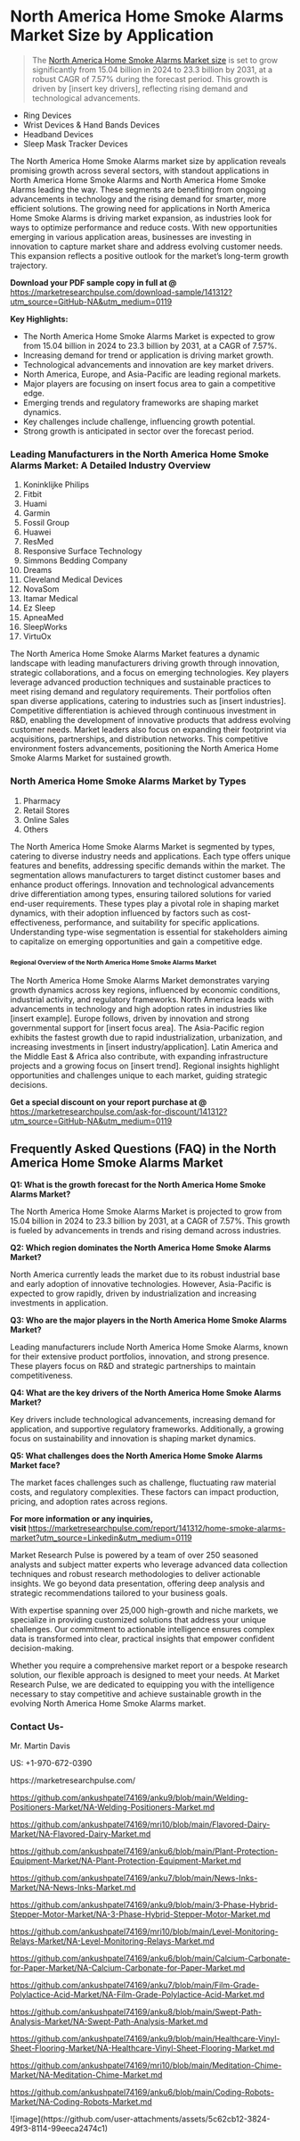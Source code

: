 <h1>North America Home Smoke Alarms Market&nbsp;Size by Application</h1><blockquote><p>The <a href="https://marketresearchpulse.com/download-sample/141312?utm_source=GitHub-NA&amp;utm_medium=0119">North America Home Smoke Alarms Market size</a> is set to grow significantly from 15.04 billion in 2024 to 23.3 billion by 2031, at a robust CAGR of 7.57% during the forecast period. This growth is driven by [insert key drivers], reflecting rising demand and technological advancements.</p></blockquote><ul><li>Ring Devices<li> Wrist Devices & Hand Bands Devices<li> Headband Devices<li> Sleep Mask Tracker Devices</li></ul><p>The North America Home Smoke Alarms market size by application reveals promising growth across several sectors, with standout applications in North America Home Smoke Alarms and North America Home Smoke Alarms leading the way. These segments are benefiting from ongoing advancements in technology and the rising demand for smarter, more efficient solutions. The growing need for applications in North America Home Smoke Alarms is driving market expansion, as industries look for ways to optimize performance and reduce costs. With new opportunities emerging in various application areas, businesses are investing in innovation to capture market share and address evolving customer needs. This expansion reflects a positive outlook for the market’s long-term growth trajectory.</p><p><strong>Download your PDF sample copy in full at @ </strong><a href="https://marketresearchpulse.com/download-sample/141312?utm_source=GitHub-NA&amp;utm_medium=0119">https://marketresearchpulse.com/download-sample/141312?utm_source=GitHub-NA&amp;utm_medium=0119</a></p><p><strong>Key Highlights: </strong></p><ul><li>The North America Home Smoke Alarms Market is expected to grow from 15.04 billion in 2024 to 23.3 billion by 2031, at a CAGR of 7.57%.</li><li>Increasing demand for trend or application is driving market growth.</li><li>Technological advancements and innovation are key market drivers.</li><li>North America, Europe, and Asia-Pacific are leading regional markets.</li><li>Major players are focusing on insert focus area to gain a competitive edge.</li><li>Emerging trends and regulatory frameworks are shaping market dynamics.</li><li>Key challenges include challenge, influencing growth potential.</li><li>Strong growth is anticipated in sector over the forecast period.</li></ul><h3>Leading Manufacturers in the North America Home Smoke Alarms Market: A Detailed Industry Overview</h3><ol><li>Koninklijke Philips</li><li>Fitbit</li><li>Huami</li><li>Garmin</li><li>Fossil Group</li><li>Huawei</li><li>ResMed</li><li>Responsive Surface Technology</li><li>Simmons Bedding Company</li><li>Dreams</li><li>Cleveland Medical Devices</li><li>NovaSom</li><li>Itamar Medical</li><li>Ez Sleep</li><li>ApneaMed</li><li>SleepWorks</li><li>VirtuOx</li></ol><div class="flex max-w-full flex-col flex-grow"><div class="min-h-8 text-message flex w-full flex-col items-end gap-2 whitespace-normal break-words [.text-message+&amp;]:mt-5" dir="auto" data-message-author-role="assistant" data-message-id="fd8432e4-4910-450d-b182-61b7bfb0a01f" data-message-model-slug="gpt-4o"><div class="flex w-full flex-col gap-1 empty:hidden first:pt-[3px]"><div class="markdown prose w-full break-words dark:prose-invert light"><p>The North America Home Smoke Alarms Market features a dynamic landscape with leading manufacturers driving growth through innovation, strategic collaborations, and a focus on emerging technologies. Key players leverage advanced production techniques and sustainable practices to meet rising demand and regulatory requirements. Their portfolios often span diverse applications, catering to industries such as [insert industries]. Competitive differentiation is achieved through continuous investment in R&amp;D, enabling the development of innovative products that address evolving customer needs. Market leaders also focus on expanding their footprint via acquisitions, partnerships, and distribution networks. This competitive environment fosters advancements, positioning the North America Home Smoke Alarms Market for sustained growth.</p></div></div></div></div><h3>North America Home Smoke Alarms Market by Types</h3><ol><li>Pharmacy<li> Retail Stores<li> Online Sales<li> Others</li></ol><div class="flex max-w-full flex-col flex-grow"><div class="min-h-8 text-message flex w-full flex-col items-end gap-2 whitespace-normal break-words [.text-message+&amp;]:mt-5" dir="auto" data-message-author-role="assistant" data-message-id="084470be-0bb7-4664-bddf-5156b4f41249" data-message-model-slug="gpt-4o-mini"><div class="flex w-full flex-col gap-1 empty:hidden first:pt-[3px]"><div class="markdown prose w-full break-words dark:prose-invert light"><p>The North America Home Smoke Alarms Market is segmented by types, catering to diverse industry needs and applications. Each type offers unique features and benefits, addressing specific demands within the market. The segmentation allows manufacturers to target distinct customer bases and enhance product offerings. Innovation and technological advancements drive differentiation among types, ensuring tailored solutions for varied end-user requirements. These types play a pivotal role in shaping market dynamics, with their adoption influenced by factors such as cost-effectiveness, performance, and suitability for specific applications. Understanding type-wise segmentation is essential for stakeholders aiming to capitalize on emerging opportunities and gain a competitive edge.</p></div></div></div></div><h3><span style="font-size: 11px;">Regional Overview of the North America Home Smoke Alarms Market</span></h3><div class="flex max-w-full flex-col flex-grow"><div class="min-h-8 text-message flex w-full flex-col items-end gap-2 whitespace-normal break-words [.text-message+&amp;]:mt-5" dir="auto" data-message-author-role="assistant" data-message-id="e9038762-ce64-4e30-91c9-9bd413514231" data-message-model-slug="gpt-4o-mini"><div class="flex w-full flex-col gap-1 empty:hidden first:pt-[3px]"><div class="markdown prose w-full break-words dark:prose-invert light"><p>The North America Home Smoke Alarms Market demonstrates varying growth dynamics across key regions, influenced by economic conditions, industrial activity, and regulatory frameworks. North America leads with advancements in technology and high adoption rates in industries like [insert example]. Europe follows, driven by innovation and strong governmental support for [insert focus area]. The Asia-Pacific region exhibits the fastest growth due to rapid industrialization, urbanization, and increasing investments in [insert industry/application]. Latin America and the Middle East &amp; Africa also contribute, with expanding infrastructure projects and a growing focus on [insert trend]. Regional insights highlight opportunities and challenges unique to each market, guiding strategic decisions.</p></div></div></div></div><p><strong>Get a special discount on your report purchase at @ </strong><a href="https://marketresearchpulse.com/ask-for-discount/141312?utm_source=GitHub-NA&amp;utm_medium=0119">https://marketresearchpulse.com/ask-for-discount/141312?utm_source=GitHub-NA&amp;utm_medium=0119</a></p><h2>Frequently Asked Questions (FAQ) in the North America Home Smoke Alarms Market</h2><p><strong>Q1: What is the growth forecast for the North America Home Smoke Alarms Market?</strong></p><p>The North America Home Smoke Alarms Market is projected to grow from 15.04 billion in 2024 to 23.3 billion by 2031, at a CAGR of 7.57%. This growth is fueled by advancements in trends and rising demand across industries.</p><p><strong>Q2: Which region dominates the North America Home Smoke Alarms Market?</strong></p><p>North America currently leads the market due to its robust industrial base and early adoption of innovative technologies. However, Asia-Pacific is expected to grow rapidly, driven by industrialization and increasing investments in application.</p><p><strong>Q3: Who are the major players in the North America Home Smoke Alarms Market?</strong></p><p>Leading manufacturers include North America Home Smoke Alarms, known for their extensive product portfolios, innovation, and strong presence. These players focus on R&amp;D and strategic partnerships to maintain competitiveness.</p><p><strong>Q4: What are the key drivers of the North America Home Smoke Alarms Market?</strong></p><p>Key drivers include technological advancements, increasing demand for application, and supportive regulatory frameworks. Additionally, a growing focus on sustainability and innovation is shaping market dynamics.</p><p><strong>Q5: What challenges does the North America Home Smoke Alarms Market face?</strong></p><p>The market faces challenges such as challenge, fluctuating raw material costs, and regulatory complexities. These factors can impact production, pricing, and adoption rates across regions.</p><p><strong>For more information or any inquiries, visit&nbsp;</strong><a href="https://marketresearchpulse.com/report/141312/home-smoke-alarms-market?utm_source=Linkedin&utm_medium=0119">https://marketresearchpulse.com/report/141312/home-smoke-alarms-market?utm_source=Linkedin&utm_medium=0119</a></p><p>Market Research Pulse is powered by a team of over 250 seasoned analysts and subject matter experts who leverage advanced data collection techniques and robust research methodologies to deliver actionable insights. We go beyond data presentation, offering deep analysis and strategic recommendations tailored to your business goals.</p><p>With expertise spanning over 25,000 high-growth and niche markets, we specialize in providing customized solutions that address your unique challenges. Our commitment to actionable intelligence ensures complex data is transformed into clear, practical insights that empower confident decision-making.</p><p>Whether you require a comprehensive market report or a bespoke research solution, our flexible approach is designed to meet your needs. At Market Research Pulse, we are dedicated to equipping you with the intelligence necessary to stay competitive and achieve sustainable growth in the evolving North America Home Smoke Alarms market.</p><h3><strong>Contact Us-</strong></h3><p>Mr. Martin Davis</p><p>US: +1-970-672-0390</p><p>https://marketresearchpulse.com/</p><p><a href="https://github.com/ankushpatel74169/anku9/blob/main/Welding-Positioners-Market/NA-Welding-Positioners-Market.md">https://github.com/ankushpatel74169/anku9/blob/main/Welding-Positioners-Market/NA-Welding-Positioners-Market.md</a></p><p><a href="https://github.com/ankushpatel74169/mri10/blob/main/Flavored-Dairy-Market/NA-Flavored-Dairy-Market.md">https://github.com/ankushpatel74169/mri10/blob/main/Flavored-Dairy-Market/NA-Flavored-Dairy-Market.md</a></p><p><a href="https://github.com/ankushpatel74169/anku6/blob/main/Plant-Protection-Equipment-Market/NA-Plant-Protection-Equipment-Market.md">https://github.com/ankushpatel74169/anku6/blob/main/Plant-Protection-Equipment-Market/NA-Plant-Protection-Equipment-Market.md</a></p><p><a href="https://github.com/ankushpatel74169/anku7/blob/main/News-Inks-Market/NA-News-Inks-Market.md">https://github.com/ankushpatel74169/anku7/blob/main/News-Inks-Market/NA-News-Inks-Market.md</a></p><p><a href="https://github.com/ankushpatel74169/anku9/blob/main/3-Phase-Hybrid-Stepper-Motor-Market/NA-3-Phase-Hybrid-Stepper-Motor-Market.md">https://github.com/ankushpatel74169/anku9/blob/main/3-Phase-Hybrid-Stepper-Motor-Market/NA-3-Phase-Hybrid-Stepper-Motor-Market.md</a></p><p><a href="https://github.com/ankushpatel74169/mri10/blob/main/Level-Monitoring-Relays-Market/NA-Level-Monitoring-Relays-Market.md">https://github.com/ankushpatel74169/mri10/blob/main/Level-Monitoring-Relays-Market/NA-Level-Monitoring-Relays-Market.md</a></p><p><a href="https://github.com/ankushpatel74169/anku6/blob/main/Calcium-Carbonate-for-Paper-Market/NA-Calcium-Carbonate-for-Paper-Market.md">https://github.com/ankushpatel74169/anku6/blob/main/Calcium-Carbonate-for-Paper-Market/NA-Calcium-Carbonate-for-Paper-Market.md</a></p><p><a href="https://github.com/ankushpatel74169/anku7/blob/main/Film-Grade-Polylactice-Acid-Market/NA-Film-Grade-Polylactice-Acid-Market.md">https://github.com/ankushpatel74169/anku7/blob/main/Film-Grade-Polylactice-Acid-Market/NA-Film-Grade-Polylactice-Acid-Market.md</a></p><p><a href="https://github.com/ankushpatel74169/anku8/blob/main/Swept-Path-Analysis-Market/NA-Swept-Path-Analysis-Market.md">https://github.com/ankushpatel74169/anku8/blob/main/Swept-Path-Analysis-Market/NA-Swept-Path-Analysis-Market.md</a></p><p><a href="https://github.com/ankushpatel74169/anku9/blob/main/Healthcare-Vinyl-Sheet-Flooring-Market/NA-Healthcare-Vinyl-Sheet-Flooring-Market.md">https://github.com/ankushpatel74169/anku9/blob/main/Healthcare-Vinyl-Sheet-Flooring-Market/NA-Healthcare-Vinyl-Sheet-Flooring-Market.md</a></p><p><a href="https://github.com/ankushpatel74169/mri10/blob/main/Meditation-Chime-Market/NA-Meditation-Chime-Market.md">https://github.com/ankushpatel74169/mri10/blob/main/Meditation-Chime-Market/NA-Meditation-Chime-Market.md</a></p><p><a href="https://github.com/ankushpatel74169/anku6/blob/main/Coding-Robots-Market/NA-Coding-Robots-Market.md">https://github.com/ankushpatel74169/anku6/blob/main/Coding-Robots-Market/NA-Coding-Robots-Market.md</a></p>
![image](https://github.com/user-attachments/assets/5c62cb12-3824-49f3-8114-99eeca2474c1)
